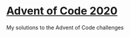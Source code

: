 # [Advent of Code 2020](https://adventofcode.com/2020)

My solutions to the Advent of Code challenges
